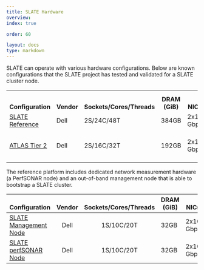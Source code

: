 ```yaml
---
title: SLATE Hardware
overview: 
index: true

order: 60

layout: docs
type: markdown
---
```


SLATE can operate with various hardware configurations.  Below are known configurations that the SLATE project has tested and validated for a SLATE cluster node.

<style>
th {text-align: center; vertical-align: bottom;}
</style>

<table>
  <tr>
        <th rowspan="2">Configuration</th>
        <th rowspan="2">Vendor</th>
        <th rowspan="2">Sockets/Cores/Threads</th>
        <th rowspan="2">DRAM (GiB)</th>
        <th rowspan="2">NICs</th>
        <th colspan="3">Storage</th>
        <th rowspan="2">Year</th>
 </tr>
  <tr>
        <th>Capacity</th>
        <th>Performance</th>
        <th>Boot/Other</th>
 </tr>
<tr>
   <td><a href="/docs/slate-hardware/container-host.html">SLATE Reference</a></td>
   <td>Dell</td>
   <td>2S/24C/48T</td>
   <td>384GB</td>
   <td>2x10 Gbps</td>
   <td>8x8TB</td>
   <td>1.6TB NVMe</td>
   <td>2x16GB microSD</td>
   <td>2018</td>
</tr>

<tr>
   <td><a href="/docs/slate-hardware/atlas-node.html">ATLAS Tier 2</a></td>
   <td>Dell</td>
   <td>2S/16C/32T</td>
   <td>192GB</td>
   <td>2x10 Gbps</td>
   <td>12x12TB</td>
   <td>4x2TB M.2</td>
   <td>BOSS Controller 240GB M.2</td>
   <td>2019</td>
</tr>
</table>

The reference platform includes dedicated network measurement hardware (a PerfSONAR node) and an out-of-band management node that is able to bootstrap a SLATE cluster.

| Configuration         | Vendor | Sockets/Cores/Threads | DRAM (GiB) | NICs  | Boot/Other Storage    | Year |
|-----------------------|:------:|:---------------------:|------------|-------|------------|------|
| [SLATE Management Node](/docs/slate-hardware/management-node.html) | Dell | 1S/10C/20T | 32GB | 2x10 Gbps | 480 GB SSD | 2018 |
| [SLATE perfSONAR Node](/docs/slate-hardware/perfsonar-node.html)  | Dell | 1S/10C/20T | 32GB | 2x10 Gbps | 480 GB SSD | 2018 |




<!--  {% include section-index.html %} -->
